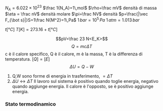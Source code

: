 $N_A=6.022\times 10^23$
$\frac 1{N_A}=1\,mol$
$\rho=\frac mV$ densità di massa
$\eta = \frac nV$ densità molare
$\pi=\frac NV$ densità
$p=\frac{|\vec F_{\bot s}|}S=1\frac N{M^2}=1\,Pa$
$1\,bar=10^5\,Pa$
$1\,atm=1.013\,bar$

$t[°C]$
$T[K]=273.16+t[°C]$

$$pV=\frac 23 N<E_K>$$
$$Q=mc\Delta T$$
c è il calore specifico, Q è il calore, m è la massa, T è la differenza di temperatura.
$[Q]=[E]$
$$\Delta U=Q-W$$
1. Q,W sono forme di energia in trasferimento, $=\Delta T$
2. $\Delta U\longleftrightarrow\Delta T$
Il lavoro sul sistema è positivo quando toglie energia, negativo quando aggiunge energia.
Il calore è l'opposto, se è positivo aggiunge energia.

### Stato termodinamico
